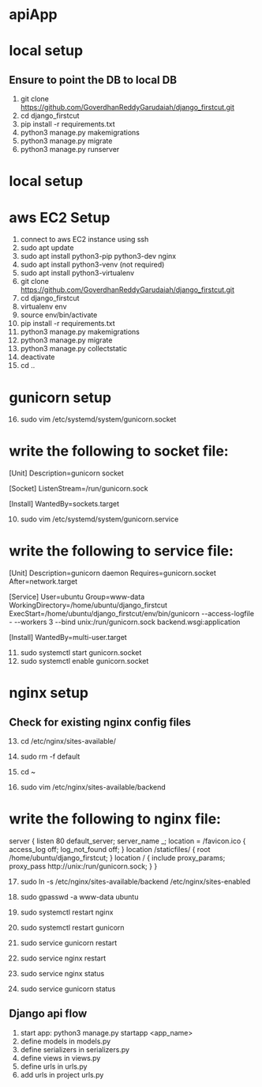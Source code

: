 # apiApp
 
# local setup
## Ensure to point the DB to local DB
1. git clone https://github.com/GoverdhanReddyGarudaiah/django_firstcut.git
2. cd django_firstcut
3. pip install -r requirements.txt
4. python3 manage.py makemigrations
5. python3 manage.py migrate
6. python3 manage.py runserver
# local setup




# aws EC2 Setup
1. connect to aws EC2 instance using ssh
2. sudo apt update
3. sudo apt install python3-pip python3-dev nginx
4. sudo apt install python3-venv (not required)
5. sudo apt install python3-virtualenv
6. git clone https://github.com/GoverdhanReddyGarudaiah/django_firstcut.git
7. cd django_firstcut
8. virtualenv env
9. source env/bin/activate
10. pip install -r requirements.txt
11. python3 manage.py makemigrations
12. python3 manage.py migrate
13. python3 manage.py collectstatic
14. deactivate
15. cd ..

# gunicorn setup
16. sudo vim /etc/systemd/system/gunicorn.socket
# write the following to socket file:
[Unit]
Description=gunicorn socket

[Socket]
ListenStream=/run/gunicorn.sock

[Install]
WantedBy=sockets.target


10. sudo vim /etc/systemd/system/gunicorn.service
# write the following to service file:
[Unit]
Description=gunicorn daemon
Requires=gunicorn.socket
After=network.target

[Service]
User=ubuntu
Group=www-data
WorkingDirectory=/home/ubuntu/django_firstcut
ExecStart=/home/ubuntu/django_firstcut/env/bin/gunicorn --access-logfile - --workers 3 --bind unix:/run/gunicorn.sock backend.wsgi:application

[Install]
WantedBy=multi-user.target

11. sudo systemctl start gunicorn.socket
12. sudo systemctl enable gunicorn.socket

# nginx setup
## Check for existing nginx config files
13. cd /etc/nginx/sites-available/
14. sudo rm -f default
15. cd ~

16. sudo vim /etc/nginx/sites-available/backend  
# write the following to nginx file:

server {
    listen 80 default_server;
    server_name _;
    location = /favicon.ico { access_log off; log_not_found off; }
    location /staticfiles/ {
        root /home/ubuntu/django_firstcut;
    }
    location / {
        include proxy_params;
        proxy_pass http://unix:/run/gunicorn.sock;
    }
}

17. sudo ln -s /etc/nginx/sites-available/backend /etc/nginx/sites-enabled

18. sudo gpasswd -a www-data ubuntu
19. sudo systemctl restart nginx
20. sudo systemctl restart gunicorn
22. sudo service gunicorn restart
23. sudo service nginx restart

24. sudo service nginx status
25. sudo service gunicorn status


## Django api flow
1. start app: python3 manage.py startapp <app_name>
2. define models in models.py
3. define serializers in serializers.py
4. define views in views.py
5. define urls in urls.py
6. add urls in project urls.py
